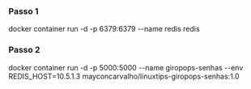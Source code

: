 ### Passo 1
docker container run -d -p 6379:6379 --name redis redis
### Passo 2
docker container run -d -p 5000:5000 --name giropops-senhas --env REDIS_HOST=10.5.1.3 mayconcarvalho/linuxtips-giropops-senhas:1.0